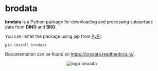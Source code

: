 # brodata
**brodata** is a Python package for downloading and processing subsurface data from **DINO** and **BRO**.

You can install the package using pip from [PyPI](https://pypi.org/project/brodata/):
```
pip install brodata
```
Documentation can be found on https://brodata.readthedocs.io/.

<p align="center">
  <img alt="logo brodata" src="docs/_static/logo_brodata_200.png" />
</p>

